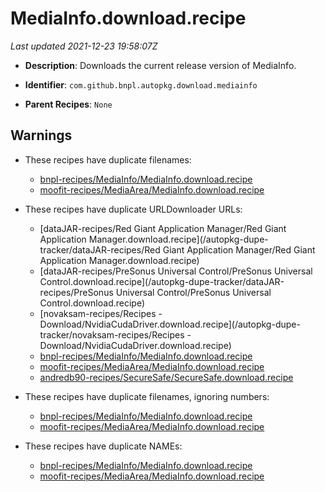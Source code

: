 # MediaInfo.download.recipe

_Last updated 2021-12-23 19:58:07Z_

- **Description**: Downloads the current release version of MediaInfo.

- **Identifier**: `com.github.bnpl.autopkg.download.mediainfo`

- **Parent Recipes**: `None`

## Warnings

- These recipes have duplicate filenames:
    - [bnpl-recipes/MediaInfo/MediaInfo.download.recipe](/autopkg-dupe-tracker/bnpl-recipes/MediaInfo/MediaInfo.download.recipe)
    - [moofit-recipes/MediaArea/MediaInfo.download.recipe](/autopkg-dupe-tracker/moofit-recipes/MediaArea/MediaInfo.download.recipe)

- These recipes have duplicate URLDownloader URLs:
    - [dataJAR-recipes/Red Giant Application Manager/Red Giant Application Manager.download.recipe](/autopkg-dupe-tracker/dataJAR-recipes/Red Giant Application Manager/Red Giant Application Manager.download.recipe)
    - [dataJAR-recipes/PreSonus Universal Control/PreSonus Universal Control.download.recipe](/autopkg-dupe-tracker/dataJAR-recipes/PreSonus Universal Control/PreSonus Universal Control.download.recipe)
    - [novaksam-recipes/Recipes - Download/NvidiaCudaDriver.download.recipe](/autopkg-dupe-tracker/novaksam-recipes/Recipes - Download/NvidiaCudaDriver.download.recipe)
    - [bnpl-recipes/MediaInfo/MediaInfo.download.recipe](/autopkg-dupe-tracker/bnpl-recipes/MediaInfo/MediaInfo.download.recipe)
    - [moofit-recipes/MediaArea/MediaInfo.download.recipe](/autopkg-dupe-tracker/moofit-recipes/MediaArea/MediaInfo.download.recipe)
    - [andredb90-recipes/SecureSafe/SecureSafe.download.recipe](/autopkg-dupe-tracker/andredb90-recipes/SecureSafe/SecureSafe.download.recipe)

- These recipes have duplicate filenames, ignoring numbers:
    - [bnpl-recipes/MediaInfo/MediaInfo.download.recipe](/autopkg-dupe-tracker/bnpl-recipes/MediaInfo/MediaInfo.download.recipe)
    - [moofit-recipes/MediaArea/MediaInfo.download.recipe](/autopkg-dupe-tracker/moofit-recipes/MediaArea/MediaInfo.download.recipe)

- These recipes have duplicate NAMEs:
    - [bnpl-recipes/MediaInfo/MediaInfo.download.recipe](/autopkg-dupe-tracker/bnpl-recipes/MediaInfo/MediaInfo.download.recipe)
    - [moofit-recipes/MediaArea/MediaInfo.download.recipe](/autopkg-dupe-tracker/moofit-recipes/MediaArea/MediaInfo.download.recipe)